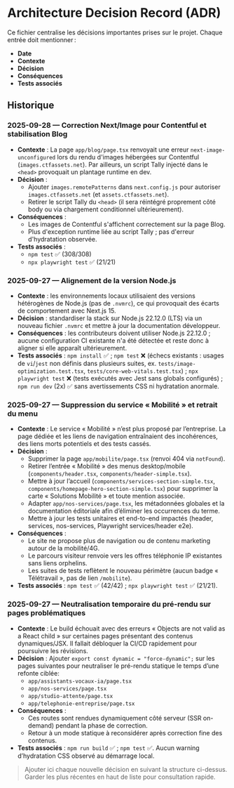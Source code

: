 # Architecture Decision Record (ADR)

Ce fichier centralise les décisions importantes prises sur le projet. Chaque entrée doit mentionner :

- **Date**
- **Contexte**
- **Décision**
- **Conséquences**
- **Tests associés**

## Historique

### 2025-09-28 — Correction Next/Image pour Contentful et stabilisation Blog

- **Contexte** : La page `app/blog/page.tsx` renvoyait une erreur `next-image-unconfigured` lors du rendu d'images hébergées sur Contentful (`images.ctfassets.net`). Par ailleurs, un script Tally injecté dans le `<head>` provoquait un plantage runtime en dev.
- **Décision** :
  - Ajouter `images.remotePatterns` dans `next.config.js` pour autoriser `images.ctfassets.net` (et `assets.ctfassets.net`).
  - Retirer le script Tally du `<head>` (il sera réintégré proprement côté body ou via chargement conditionnel ultérieurement).
- **Conséquences** :
  - Les images de Contentful s'affichent correctement sur la page Blog.
  - Plus d'exception runtime liée au script Tally ; pas d'erreur d'hydratation observée.
- **Tests associés** :
  - `npm test` ✅ (308/308)
  - `npx playwright test` ✅ (21/21)

### 2025-09-27 — Alignement de la version Node.js

- **Contexte** : les environnements locaux utilisaient des versions hétérogènes de Node.js (pas de `.nvmrc`), ce qui provoquait des écarts de comportement avec Next.js 15.
- **Décision** : standardiser la stack sur Node.js 22.12.0 (LTS) via un nouveau fichier `.nvmrc` et mettre à jour la documentation développeur.
- **Conséquences** : les contributeurs doivent utiliser Node.js 22.12.0 ; aucune configuration CI existante n'a été détectée et reste donc à aligner si elle apparaît ultérieurement.
- **Tests associés** : `npm install` ✅ ; `npm test` ❌ (échecs existants : usages de `vi`/`jest` non définis dans plusieurs suites, ex. `tests/image-optimization.test.tsx`, `tests/core-web-vitals.test.tsx`) ; `npx playwright test` ❌ (tests exécutés avec Jest sans globals configurés) ; `npm run dev` (2x) ✅ sans avertissements CSS ni hydratation anormale.

### 2025-09-27 — Suppression du service « Mobilité » et retrait du menu

- **Contexte** : Le service « Mobilité » n’est plus proposé par l’entreprise. La page dédiée et les liens de navigation entraînaient des incohérences, des liens morts potentiels et des tests cassés.
- **Décision** :
  - Supprimer la page `app/mobilite/page.tsx` (renvoi 404 via `notFound`).
  - Retirer l’entrée « Mobilité » des menus desktop/mobile (`components/header.tsx`, `components/header-simple.tsx`).
  - Mettre à jour l’accueil (`components/services-section-simple.tsx`, `components/homepage-hero-section-simple.tsx`) pour supprimer la carte « Solutions Mobilité » et toute mention associée.
  - Adapter `app/nos-services/page.tsx`, les métadonnées globales et la documentation éditoriale afin d’éliminer les occurrences du terme.
  - Mettre à jour les tests unitaires et end-to-end impactés (header, services, nos-services, Playwright services/header e2e).
- **Conséquences** :
  - Le site ne propose plus de navigation ou de contenu marketing autour de la mobilité/4G.
  - Le parcours visiteur renvoie vers les offres téléphonie IP existantes sans liens orphelins.
  - Les suites de tests reflètent le nouveau périmètre (aucun badge « Télétravail », pas de lien `/mobilite`).
- **Tests associés** : `npm test` ✅ (42/42) ; `npx playwright test` ✅ (21/21).

### 2025-09-27 — Neutralisation temporaire du pré-rendu sur pages problématiques

- **Contexte** : Le build échouait avec des erreurs « Objects are not valid as a React child » sur certaines pages présentant des contenus dynamiques/JSX. Il fallait débloquer la CI/CD rapidement pour poursuivre les révisions.
- **Décision** : Ajouter `export const dynamic = "force-dynamic";` sur les pages suivantes pour neutraliser le pré-rendu statique le temps d’une refonte ciblée:
  - `app/assistants-vocaux-ia/page.tsx`
  - `app/nos-services/page.tsx`
  - `app/studio-attente/page.tsx`
  - `app/telephonie-entreprise/page.tsx`
- **Conséquences** :
  - Ces routes sont rendues dynamiquement côté serveur (SSR on-demand) pendant la phase de correction.
  - Retour à un mode statique à reconsidérer après correction fine des contenus.
- **Tests associés** : `npm run build` ✅ ; `npm test` ✅. Aucun warning d’hydratation CSS observé au démarrage local.

> Ajouter ici chaque nouvelle décision en suivant la structure ci-dessus. Garder les plus récentes en haut de liste pour consultation rapide.
